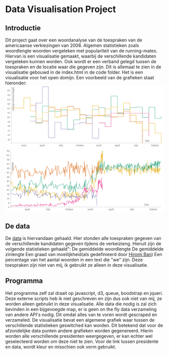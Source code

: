 # Data Visualisation Project

## Introductie

Dit project gaat over een woordanalyse van de toespraken van de americaanse verkiezingen van 2008. Algemen statistieken zoals woordlengte woorden vergeleken met populariteit van de running-mates. Hiervan is een visualisatie gemaakt, waarbij de verschillende kandidaten vergeleken kunnen worden. Ook wordt er een verband gelegd tussen de toespraken en de locatie waar die gegeven zijn. Dit is allemaal te zien in de visualisatie gebouwd in de index.html in de code folder. Het is een visualisatie voor het open domijn. Een voorbeeld van de grafieken staat hieronder:
![Grafiek1](/docs/other_docs/grafiek1.PNG)
![Grafiek2](/docs/other_docs/grafiek2.PNG)


## De data
De [data](http://www.presidency.ucsb.edu/2008_election.php) is hiervandaan gehaald. Hier stonden alle toespraken gegeven van de verschillende kandidaten gegeven tijdens de verkeizieng. Hieruit zijn de volgende statistieken gehaald":
De gemiddelde woordlengte
De gemiddelde zinlengte
Een graad van moeilijkheid(als gedefinieerd door [Hiromi Ban](http://ieeexplore.ieee.org/stamp/stamp.jsp?tp=&arnumber=5156475))
Een percentage van het aantal woorden in een text die "we" zijn. Deze toespraken zijn niet van mij, ik gebruikt ze alleen in deze visualisatie.

## Programma
Het programma zelf zal draait op javascript, d3, queue, boodstrap en jqueri. Deze externe scripts heb ik niet geschreven en zijn dus ook niet van mij, ze worden alleen gebruikt in deze visualisatie. Alle data die nodig is zal zich bevinden in een bijgevoegde map, er is geen on the fly data verzameling van andere API's nodig. Dit omdat alles van te voren wordt gescraped en verzameled. 
De visualisatie bevat een algemene grafiek waar tussen de verschillende statistieken geswitched kan worden. Dit betekend dat voor de afzondelijke data punten andere grafieken worden gegenereerd. Hierin worden alle verschillende presidenten weergegeven, er kan echter wel geselecteerd worden om deze niet te zien. Voor de link tussen presidente en data, wordt kleur en misschien ook vorm gebruikt.
